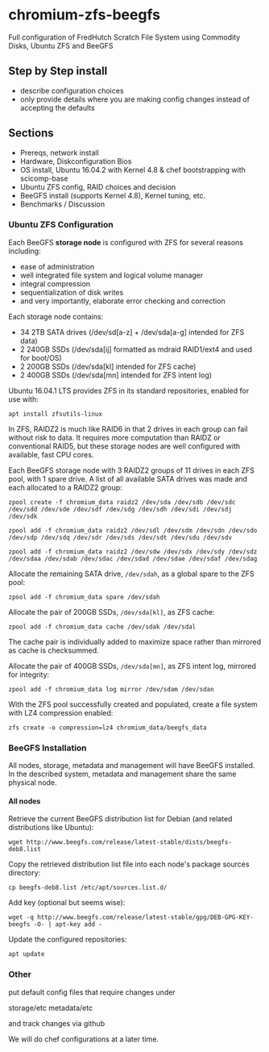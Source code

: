 # chromium-zfs-beegfs
Full configuration of FredHutch Scratch File System using Commodity Disks, Ubuntu ZFS and BeeGFS


Step by Step install
--------------------

- describe configuration choices 
- only provide details where you are making config changes instead of accepting the defaults 

Sections
--------

* Prereqs, network install 
* Hardware, Diskconfiguration Bios
* OS install, Ubuntu 16.04.2 with Kernel 4.8 & chef bootstrapping with scicomp-base 
* Ubuntu ZFS config, RAID choices and decision 
* BeeGFS install (supports Kernel 4.8), Kernel tuning, etc. 
* Benchmarks / Discussion

### Ubuntu ZFS Configuration
Each BeeGFS **storage node** is configured with ZFS for several reasons including: 
* ease of administration
* well integrated file system and logical volume manager
* integral compression
* sequentialization of disk writes
* and very importantly, elaborate error checking and correction

Each storage node contains: 
* 34 2TB SATA drives (/dev/sd[a-z] + /dev/sda[a-g] intended for ZFS data)
* 2 240GB SSDs (/dev/sda[ij] formatted as mdraid RAID1/ext4 and used for boot/OS)
* 2 200GB SSDs (/dev/sda[kl] intended for ZFS cache)
* 2 400GB SSDs (/dev/sda[mn] intended for ZFS intent log)

Ubuntu 16.04.1 LTS provides ZFS in its standard repositories, enabled for use with:

`apt install zfsutils-linux`

In ZFS, RAIDZ2 is much like RAID6 in that 2 drives in each group can fail without risk to data. It requires more computation than RAIDZ or conventional RAID5, but these storage nodes are well configured with available, fast CPU cores.

Each BeeGFS storage node with 3 RAIDZ2 groups of 11 drives in each ZFS pool, with 1 spare drive.  A list of all available SATA drives was made and each allocated to a RAIDZ2 group:
```
zpool create -f chromium_data raidz2 /dev/sda /dev/sdb /dev/sdc /dev/sdd /dev/sde /dev/sdf /dev/sdg /dev/sdh /dev/sdi /dev/sdj /dev/sdk

zpool add -f chromium_data raidz2 /dev/sdl /dev/sdm /dev/sdn /dev/sdo /dev/sdp /dev/sdq /dev/sdr /dev/sds /dev/sdt /dev/sdu /dev/sdv

zpool add -f chromium_data raidz2 /dev/sdw /dev/sdx /dev/sdy /dev/sdz /dev/sdaa /dev/sdab /dev/sdac /dev/sdad /dev/sdae /dev/sdaf /dev/sdag
```

Allocate the remaining SATA drive, `/dev/sdah`, as a global spare to the ZFS pool:

`zpool add -f chromium_data spare /dev/sdah`

Allocate the pair of 200GB SSDs, `/dev/sda[kl]`, as ZFS cache:

`zpool add -f chromium_data cache /dev/sdak /dev/sdal`

The cache pair is individually added to maximize space rather than mirrored as cache is checksummed.

Allocate the pair of 400GB SSDs, `/dev/sda[mn]`, as ZFS intent log, mirrored for integrity:

`zpool add -f chromium_data log mirror /dev/sdam /dev/sdan`

With the ZFS pool successfully created and populated, create a file system with LZ4 compression enabled:

`zfs create -o compression=lz4 chromium_data/beegfs_data`

### BeeGFS Installation
All nodes, storage, metadata and management will have BeeGFS installed.  In the described system, metadata and management share the same physical node.

#### All nodes
Retrieve the current BeeGFS distribution list for Debian (and related distributions like Ubuntu):

`wget http://www.beegfs.com/release/latest-stable/dists/beegfs-deb8.list`

Copy the retrieved distribution list file into each node's package sources directory:

`cp beegfs-deb8.list /etc/apt/sources.list.d/`

Add key (optional but seems wise):

`wget -q http://www.beegfs.com/release/latest-stable/gpg/DEB-GPG-KEY-beegfs -O- | apt-key add -`

Update the configured repositories:

`apt update`

### Other

put default config files that require changes under 

storage/etc
metadata/etc 

and track changes via github 

We will do chef configurations at a later time. 


